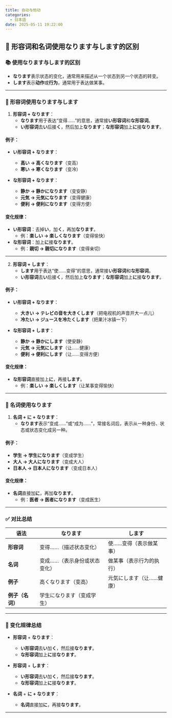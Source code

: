 ```yaml
---
title: 自动与他动
categories:
  - 日本語
date: 2025-05-11 19:22:00
---
```


## 🌟 **形容词和名词使用なります与します的区别**

### **📚 使用なります与します的区别**

- **なります**表示状态的变化，通常用来描述从一个状态到另一个状态的转变。
- **します**表示**动作**或**行为**，通常用于表达做某事。

---

### **🔧 形容词使用なります与します**

1. **形容词 + なります**：
    - **なります**用于表达“变得……”的意思，通常接**い形容词**和**な形容词**。
    - **い形容词**去**い**后接**く**，然后加上**なります**；**な形容词**加上**に**接**なります**。

#### **例子**：
- **い形容词 + なります**：
    - **高い → 高くなります**（变高）
    - **寒い → 寒くなります**（变冷）

- **な形容词 + なります**：
    - **静か → 静かになります**（变安静）
    - **元気 → 元気になります**（变得健康）
    - **便利 → 便利になります**（变得方便）

#### **变化规律**：
- **い形容词**：去掉**い**，加**く**，再加**なります**。
    - 例：**楽しい → 楽しくなります**（变得愉快）
- **な形容词**：加上**に**接**なります**。
    - 例：**親切 → 親切になります**（变得亲切）

---

2. **形容词 + します**：
   - **します**用于表达“使……变得”的意思，通常接**い形容词**和**な形容词**。
   - **い形容词**去**い**后接**く**，然后加上**なります**；**な形容词**加上**に**接**なります**。

#### **例子**：
- **い形容词 + なります**：
    - **大きい → テレビの音を大きくします**（把电视机的声音开大一点儿）
    - **冷たい → ジュースを冷たくします**（把果汁冰镇一下）

- **な形容词 + します**：
    - **静か → 静かにします**（使安静）
    - **元気 → 元気にします**（让……健康）
    - **便利 → 便利にします**（让……变得方便）

#### **变化规律**：
- **な形容词**直接加上**に**，再接**します**。
    - 例：**楽しい → 楽しくします**（让某事变得愉快）

---

### **🔧 名词使用なります**

1. **名词 + に + なります**：
    - **なります**表示“变成……”或“成为……”，常接名词后，表示从一种身份、状态或状态变化成另一种。

#### **例子**：
- **学生 → 学生になります**（变成学生）
- **大人 → 大人になります**（变成大人）
- **日本人 → 日本人になります**（变成日本人）

#### **变化规律**：
- **名词**直接加**に**，再加**なります**。
    - 例：**医者 → 医者になります**（变成医生）

---

### **✅ 对比总结**

| **语法**         | **なります**                            | **します**                             |
|------------------|-----------------------------------------|----------------------------------------|
| **形容词**       | 变得……（描述状态变化）                     | 使……变得（表示做某事）                    |
| **名词**         | 变成……（表示身份或状态变化）                  | 做某事（表示行为的执行）                   |
| **例子**         | 高くなります（变高）                        | 元気にします（让……健康）                   |
| **例子（名词）** | 学生になります（变成学生）                   |                       |

---

### **🔧 变化规律总结**

- **形容词** + **なります**：
    - **い形容词**去**い**加**く**，然后接**なります**。
    - **な形容词**加上**に**接**なります**。

- **形容词** + **します**：
    - **い形容词**去**い**加**く**，然后接**なります**。
    - **な形容词**加上**に**接**なります**。

- **名词** + **に + なります**：
    - **名词**直接加**に**，再接**なります**。


---

